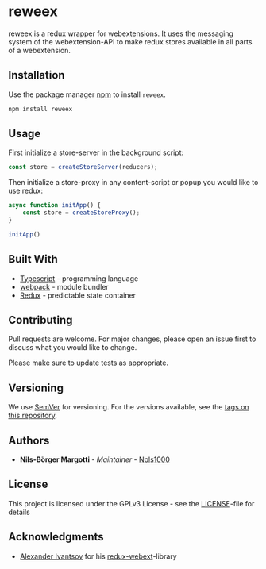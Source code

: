 # reweex

reweex is a redux wrapper for webextensions. It uses the messaging system of the webextension-API to make redux stores available in all parts of a webextension.

## Installation

Use the package manager [npm](https://www.npmjs.com/get-npm) to install `reweex`.

```bash
npm install reweex
```

## Usage

First initialize a store-server in the background script:

```typescript
const store = createStoreServer(reducers);
```

Then initialize a store-proxy in any content-script or popup you would like to use redux:

```typescript
async function initApp() {
    const store = createStoreProxy();
}

initApp()
```

## Built With
- [Typescript](https://www.typescriptlang.org/) - programming language
- [webpack](https://webpack.js.org/) - module bundler
- [Redux](https://redux.js.org/) - predictable state container

## Contributing
Pull requests are welcome. For major changes, please open an issue first to discuss what you would like to change.

Please make sure to update tests as appropriate.

## Versioning

We use [SemVer](http://semver.org/) for versioning. For the versions available, see the [tags on this repository](https://github.com/nols1000/reweex/tags).

## Authors
- **Nils-Börger Margotti** - *Maintainer* - [Nols1000](https://github.com/nols1000)

## License
This project is licensed under the GPLv3 License - see the [LICENSE](LICENSE)-file for details

## Acknowledgments
- [Alexander Ivantsov](https://github.com/ivantsov) for his [redux-webext](https://github.com/ivantsov/redux-webext)-library